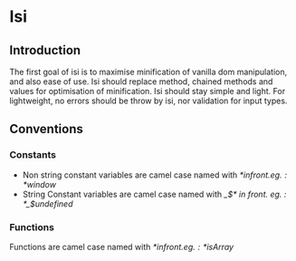 # Isi

## Introduction
The first goal of isi is to maximise minification of vanilla dom manipulation, and also ease of use.
Isi should replace method, chained methods and values for optimisation of minification.
Isi should stay simple and light. For lightweight, no errors should be throw by isi, nor validation for input types.

## Conventions
### Constants
- Non string constant variables are camel case named with *$* in front. eg. : *$window*
- String Constant variables are camel case named with *_$* in front. eg. : *_$undefined*

### Functions
Functions are camel case named with *$* in front. eg. : *$isArray*